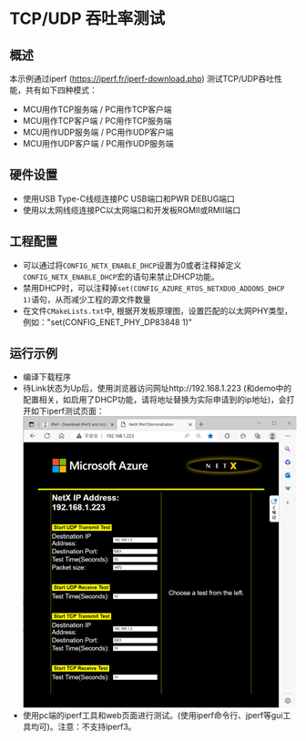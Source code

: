 # TCP/UDP 吞吐率测试

## 概述

本示例通过iperf (https://iperf.fr/iperf-download.php) 测试TCP/UDP吞吐性能，共有如下四种模式：

- MCU用作TCP服务端 / PC用作TCP客户端
- MCU用作TCP客户端 / PC用作TCP服务端
- MCU用作UDP服务端 / PC用作UDP客户端
- MCU用作UDP客户端 / PC用作UDP服务端

## 硬件设置

* 使用USB Type-C线缆连接PC USB端口和PWR DEBUG端口
* 使用以太网线缆连接PC以太网端口和开发板RGMII或RMII端口

## 工程配置
- 可以通过将`CONFIG_NETX_ENABLE_DHCP`设置为0或者注释掉定义`CONFIG_NETX_ENABLE_DHCP`宏的语句来禁止DHCP功能。
- 禁用DHCP时，可以注释掉`set(CONFIG_AZURE_RTOS_NETXDUO_ADDONS_DHCP 1)`语句，从而减少工程的源文件数量
- 在文件`CMakeLists.txt`中,  根据开发板原理图，设置匹配的以太网PHY类型，例如："set(CONFIG_ENET_PHY_DP83848 1)"

## 运行示例

* 编译下载程序
* 待Link状态为Up后，使用浏览器访问网址http://192.168.1.223 (和demo中的配置相关，如启用了DHCP功能，请将地址替换为实际申请到的ip地址)，会打开如下iperf测试页面：
![Netx Iperf Web Page](./netx_iperf_web.png)
* 使用pc端的iperf工具和web页面进行测试。(使用iperf命令行、jperf等gui工具均可)。注意：不支持iperf3。